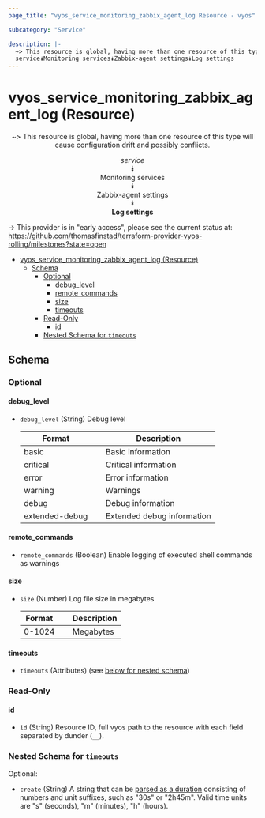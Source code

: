 ```yaml
---
page_title: "vyos_service_monitoring_zabbix_agent_log Resource - vyos"

subcategory: "Service"

description: |-
  ~> This resource is global, having more than one resource of this type will cause configuration drift and possibly conflicts.
  service⯯Monitoring services⯯Zabbix-agent settings⯯Log settings
---
```


# vyos_service_monitoring_zabbix_agent_log (Resource)
<center>

~> This resource is global, having more than one resource of this type will cause configuration drift and possibly conflicts.

*service*  
⯯  
Monitoring services  
⯯  
Zabbix-agent settings  
⯯  
**Log settings**


</center>

-> This provider is in "early access", please see the current status at: https://github.com/thomasfinstad/terraform-provider-vyos-rolling/milestones?state=open

<!--TOC-->

- [vyos_service_monitoring_zabbix_agent_log (Resource)](#vyos_service_monitoring_zabbix_agent_log-resource)
  - [Schema](#schema)
    - [Optional](#optional)
      - [debug_level](#debug_level)
      - [remote_commands](#remote_commands)
      - [size](#size)
      - [timeouts](#timeouts)
    - [Read-Only](#read-only)
      - [id](#id)
    - [Nested Schema for `timeouts`](#nested-schema-for-timeouts)

<!--TOC-->

<!-- schema generated by tfplugindocs -->
## Schema

### Optional

#### debug_level
- `debug_level` (String) Debug level

    |  Format          &emsp;|  Description                 |
    |------------------|------------------------------|
    |  basic           &emsp;|  Basic information           |
    |  critical        &emsp;|  Critical information        |
    |  error           &emsp;|  Error information           |
    |  warning         &emsp;|  Warnings                    |
    |  debug           &emsp;|  Debug information           |
    |  extended-debug  &emsp;|  Extended debug information  |
#### remote_commands
- `remote_commands` (Boolean) Enable logging of executed shell commands as warnings
#### size
- `size` (Number) Log file size in megabytes

    |  Format  &emsp;|  Description  |
    |----------|---------------|
    |  0-1024  &emsp;|  Megabytes    |
#### timeouts
- `timeouts` (Attributes) (see [below for nested schema](#nestedatt--timeouts))

### Read-Only

#### id
- `id` (String) Resource ID, full vyos path to the resource with each field separated by dunder (`__`).

<a id="nestedatt--timeouts"></a>
### Nested Schema for `timeouts`

Optional:

- `create` (String) A string that can be [parsed as a duration](https://pkg.go.dev/time#ParseDuration) consisting of numbers and unit suffixes, such as &#34;30s&#34; or &#34;2h45m&#34;. Valid time units are &#34;s&#34; (seconds), &#34;m&#34; (minutes), &#34;h&#34; (hours).
